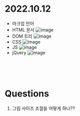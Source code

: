 # **2022.10.12**

- 마크업 언어
- HTML 문서
![image](https://user-images.githubusercontent.com/101881031/194747176-aab484a5-fd63-43a6-ad0d-e89943bbd435.png)
- DOM 트리
![image](https://user-images.githubusercontent.com/101881031/194747287-8b22bfbf-3fba-4e61-97b1-f22d09d1e435.png)
- CSS
![image](https://user-images.githubusercontent.com/101881031/194747314-b0c7af14-ad95-4fdd-a4f9-bdcb5cc0e69a.png)
- JS
![image](https://user-images.githubusercontent.com/101881031/194747351-04b3d7b4-7d73-41e1-9389-51f8a83d1d55.png)
- jQuery
![image](https://user-images.githubusercontent.com/101881031/194747362-078b4754-d1a8-4f45-85a8-e8b15c10c8ae.png)


<br>
<br>
<Br>

# Questions
1. 그림 사이즈 조절을 어떻게 하나??